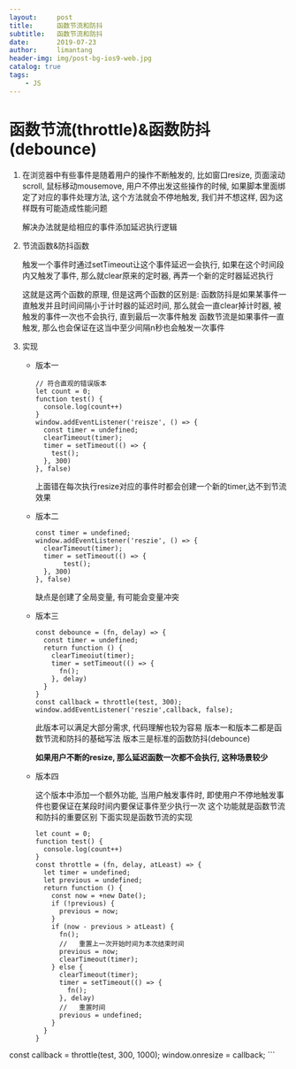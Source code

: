 ```yaml
---
layout:     post
title:      函数节流和防抖
subtitle:   函数节流和防抖
date:       2019-07-23
author:     limantang
header-img: img/post-bg-ios9-web.jpg
catalog: true
tags:
    - JS
---
```


# 函数节流(throttle)&函数防抖(debounce)

1. 在浏览器中有些事件是随着用户的操作不断触发的, 比如窗口resize, 页面滚动scroll, 鼠标移动mousemove, 用户不停出发这些操作的时候, 如果脚本里面绑定了对应的事件处理方法, 这个方法就会不停地触发, 我们并不想这样, 因为这样既有可能造成性能问题

   解决办法就是给相应的事件添加延迟执行逻辑

2. 节流函数&防抖函数

   触发一个事件时通过setTimeout让这个事件延迟一会执行, 如果在这个时间段内又触发了事件, 那么就clear原来的定时器, 再弄一个新的定时器延迟执行

   这就是这两个函数的原理, 但是这两个函数的区别是: 函数防抖是如果某事件一直触发并且时间间隔小于计时器的延迟时间, 那么就会一直clear掉计时器, 被触发的事件一次也不会执行,
   直到最后一次事件触发
   函数节流是如果事件一直触发, 那么也会保证在这当中至少间隔n秒也会触发一次事件

3. 实现

   - 版本一

     ```tsx
     // 符合直观的错误版本
     let count = 0;
     function test() {
       console.log(count++)
     }
     window.addEventListener('reisze', () => {
       const timer = undefined;
       clearTimeout(timer);
       timer = setTimeout(() => {
         test();
       }, 300)
     }, false)
     ```

     上面错在每次执行resize对应的事件时都会创建一个新的timer,达不到节流效果

   - 版本二

     ```tsx
     const timer = undefined;
     window.addEventListener('reszie', () => {
       clearTimeout(timer);
       timer = setTimeout(() => {
         	test();
       }, 300)
     }, false)
     ```

     缺点是创建了全局变量, 有可能会变量冲突

   - 版本三

     ```tsx
     const debounce = (fn, delay) => {
       const timer = undefined;
       return function () {
         clearTimeoiut(timer);
         timer = setTimeout(() => {
           fn();
         }, delay)
       }
     }
     const callback = throttle(test, 300);
     window.addEventListener('reszie',callback, false);
     ```

     此版本可以满足大部分需求, 代码理解也较为容易
     版本一和版本二都是函数节流和防抖的基础写法
     版本三是标准的函数防抖(debounce)

     **如果用户不断的resize, 那么延迟函数一次都不会执行, 这种场景较少**

   - 版本四

     这个版本中添加一个额外功能, 当用户触发事件时, 即使用户不停地触发事件也要保证在某段时间内要保证事件至少执行一次
     这个功能就是函数节流和防抖的重要区别
     下面实现是函数节流的实现

     ```tsx
     let count = 0;
     function test() {
       console.log(count++)
     }
     const throttle = (fn, delay, atLeast) => {
       let timer = undefined;
       let previous = undefined;
       return function () {
         const now = +new Date();
         if (!previous) {
           previous = now;
         }
         if (now - previous > atLeast) {
           fn();
           //	重置上一次开始时间为本次结束时间
           previous = now;
           clearTimeout(timer);
         } else {
           clearTimeout(timer);
           timer = setTimeout(() => {
             fn();
           }, delay)
           //	重置时间
           previous = undefined;
         }
       }
     }
const callback = throttle(test, 300, 1000);
     window.onresize = callback;
     ```
          